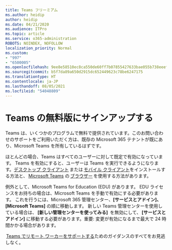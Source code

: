 ```yaml
---
title: Teams フリーミアム
ms.author: heidip
author: heidip
ms.date: 04/21/2020
ms.audience: ITPro
ms.topic: article
ms.service: o365-administration
ROBOTS: NOINDEX, NOFOLLOW
localization_priority: Normal
ms.custom:
- "997"
- "6500005"
ms.openlocfilehash: 9ee8e58510ec8ca550de60ff7b07855427633bae055b738eeef3e838edd7c609
ms.sourcegitcommit: b5f7da89a650d2915dc652449623c78be6247175
ms.translationtype: HT
ms.contentlocale: ja-JP
ms.lasthandoff: 08/05/2021
ms.locfileid: "54048809"
---
```

# <a name="id-like-to-sign-up-for-teams-for-free"></a>Teams の無料版にサインアップする

Teams は、いくつかのプログラムで無料で提供されています。このお問い合わせのサポートをご利用いただく方は、既存の Microsoft 365 テナントが既にあり、Microsoft Teams を所有しているはずです。

ほとんどの場合、Teams はすべてのユーザーに対して既定で有効になっています。 Teams を有効にすると、ユーザーは Teams を実行できるようになります。[デスクトップ クライアント](https://docs.microsoft.com/MicrosoftTeams/get-clients#desktop-client) または [モバイル クライアント](https://docs.microsoft.com/MicrosoftTeams/get-clients#mobile-clients)をインストールする方法と、 [Microsoft Teams](https://www.microsoft.com/microsoft-teams/teams-for-work) の [ブラウザー](https://dos.microsoft.com/MicrosoftTeams/get-clients#web-client) を使用する方法があります。

例外として、Microsoft Teams for Education (EDU) があります。 EDU ライセンスをお持ちの場合は、Microsoft Teams を手動で有効にする必要があります。 これを行うには、Microsoft 365 管理センター、**[サービスとアドイン]、[Microsoft Teams]** の順に移動します。 新しい Teams 管理センターを使用している場合は、 **[新しい管理センターを使ってみる]**  を無効にして、 **[サービスとアドイン]** に移動する必要があります。重要: 変更が有効になるまで最大で 24 時間かかる場合があります。

 [Teams でリモート ワーカーをサポートする](https://docs.microsoft.com/MicrosoftTeams/support-remote-work-with-teams)ためのガイダンスのすべてをお見逃しなく。

